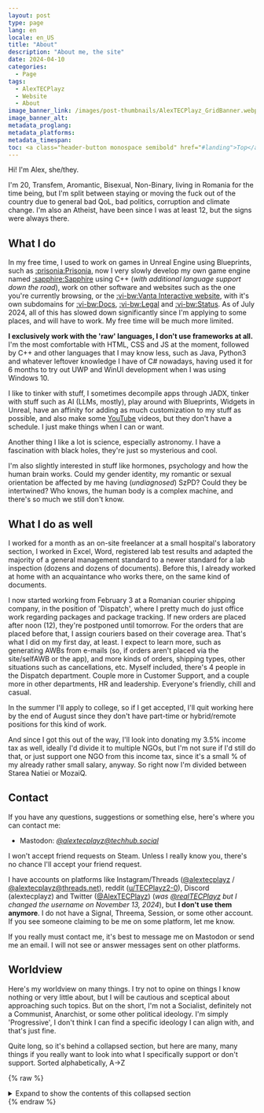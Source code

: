 ```yaml
---
layout: post
type: page
lang: en
locale: en_US
title: "About"
description: "About me, the site"
date: 2024-04-10
categories:
  - Page
tags:
  - AlexTECPlayz
  - Website
  - About
image_banner_link: /images/post-thumbnails/AlexTECPlayz_GridBanner.webp
image_banner_alt:
metadata_proglang:
metadata_platforms:
metadata_timespan:
toc: <a class="header-button monospace semibold" href="#landing">Top</a><br><a class="header-button monospace semibold" href="#what-i-do">What I do</a><br><a class="header-button monospace semibold" href="#what-i-do-as-well">What I do as well</a><br><a class="header-button monospace semibold" href="#contact">Contact</a><br><a class="header-button monospace semibold" href="#worldview">Worldview</a>
---
```


Hi! I'm Alex, she/they.

I'm 20, Transfem, Aromantic, Bisexual, Non-Binary, living in Romania for the time being, but I'm split between staying or moving the fuck out of the country due to general bad QoL, bad politics, corruption and climate change. I'm also an Atheist, have been since I was at least 12, but the signs were always there.

## What I do

In my free time, I used to work on games in Unreal Engine using Blueprints, such as [:prisonia:Prisonia](https://vantainteractive.com/en/games/Prisonia), now I very slowly develop my own game engine named [:sapphire:Sapphire](https://docs.vantainteractive.com/en/sapphire/) using C++ (*with additional language support down the road*), work on other software and websites such as the one you're currently browsing, or the [:vi-bw:Vanta Interactive website](https://vantainteractive.com), with it's own subdomains for [:vi-bw:Docs](https://docs.vantainteractive.com), [:vi-bw:Legal](https://legal.vantainteractive.com) and [:vi-bw:Status](https://status.vantainteractive.com). As of July 2024, all of this has slowed down significantly since I'm applying to some places, and will have to work. My free time will be much more limited.

**I exclusively work with the 'raw' languages, I don't use frameworks at all.** I'm the most comfortable with HTML, CSS and JS at the moment, followed by C++ and other languages that I may know less, such as Java, Python3 and whatever leftover knowledge I have of C# nowadays, having used it for 6 months to try out UWP and WinUI development when I was using Windows 10.

I like to tinker with stuff, I sometimes decompile apps through JADX, tinker with stuff such as AI (LLMs, mostly), play around with Blueprints, Widgets in Unreal, have an affinity for adding as much customization to my stuff as possible, and also make some [YouTube](https://youtube.com/@alextecplaz) videos, but they don't have a schedule. I just make things when I can or want.

Another thing I like a lot is science, especially astronomy. I have a fascination with black holes, they're just so mysterious and cool.

I'm also slightly interested in stuff like hormones, psychology and how the human brain works. Could my gender identity, my romantic or sexual orientation be affected by me having (*undiagnosed*) SzPD? Could they be intertwined? Who knows, the human body is a complex machine, and there's so much we still don't know.

## What I do as well

I worked for a month as an on-site freelancer at a small hospital's laboratory section, I worked in Excel, Word, registered lab test results and adapted the majority of a general management standard to a newer standard for a lab inspection (dozens and dozens of documents). Before this, I already worked at home with an acquaintance who works there, on the same kind of documents.

I now started working from February 3 at a Romanian courier shipping company, in the position of 'Dispatch', where I pretty much do just office work regarding packages and package tracking. If new orders are placed after noon (12), they're postponed until tomorrow. For the orders that are placed before that, I assign couriers based on their coverage area. That's what I did on my first day, at least. I expect to learn more, such as generating AWBs from e-mails (so, if orders aren't placed via the site/selfAWB or the app), and more kinds of orders, shipping types, other situations such as cancellations, etc. Myself included, there's 4 people in the Dispatch department. Couple more in Customer Support, and a couple more in other departments, HR and leadership. Everyone's friendly, chill and casual.

In the summer I'll apply to college, so if I get accepted, I'll quit working here by the end of August since they don't have part-time or hybrid/remote positions for this kind of work.

And since I got this out of the way, I'll look into donating my 3.5% income tax as well, ideally I'd divide it to multiple NGOs, but I'm not sure if I'd still do that, or just support one NGO from this income tax, since it's a small % of my already rather small salary, anyway. So right now I'm divided between Starea Natiei or MozaiQ.

## Contact
If you have any questions, suggestions or something else, here's where you can contact me:
- Mastodon: [*@alextecplayz@techhub.social*](https://techhub.social/@AlexTECPlayz)

I won't accept friend requests on Steam. Unless I really know you, there's no chance I'll accept your friend request.

I have accounts on platforms like Instagram/Threads ([@alextecplayz](https://instagram.com/alextecplayz) / [@alextecplayz@threads.net](https://threads.net/alextecplayz)), reddit ([u/TECPlayz2-0](https://new.reddit.com/user/TECPlayz2-0)), Discord (alextecplayz) and Twitter ([@AlexTECPlayz](https://twitter.com/AlexTECPlayz)) (*was [@realTECPlayz](https://web.archive.org/web/20230320004115/twitter.com/realTECPlayz) but I changed the username on November 13, 2024*), but **I don't use them anymore**. I do not have a Signal, Threema, Session, or some other account. If you see someone claiming to be me on some platform, let me know.

If you really must contact me, it's best to message me on Mastodon or send me an email. I will not see or answer messages sent on other platforms.

## Worldview

Here's my worldview on many things. I try not to opine on things I know nothing or very little about, but I will be cautious and sceptical about approaching such topics. But on the short, I'm not a Socialist, definitely not a Communist, Anarchist, or some other political ideology. I'm simply 'Progressive', I don't think I can find a specific ideology I can align with, and that's just fine.

Quite long, so it's behind a collapsed section, but here are many, many things if you really want to look into what I specifically support or don't support. Sorted alphabetically, A->Z

{% raw %}
<details class="details">
  <summary style="">Expand to show the contents of this collapsed section</summary>
  <table>
    <thead>
      <tr>
        <th><strong>My stance</strong></th>
        <th><strong>Measure, something specific, law, right, etc.</strong></th>
        <th><strong>Description to explain why (optional)</strong></th>
      </tr>
    </thead>
    <tbody>
      <tr>
        <td><strong>IMPARTIAL</strong></td>
        <td>ACAB</td>
        <td>To suggest, or to generalize, that “All Cops are Bastards” sucks fucking ass, and I don’t support this. There are some corrupt cops, and there are some good cops. Not everything’s so black and white.</td>
      </tr>
      <tr>
        <td><strong>AGAINST</strong></td>
        <td>Anarchism, Anarcho-$THING, Anarcho-communism, Stateless societies, anti-statism, liberationism</td>
        <td>Bahahaha! Oh, you’re serious? Bahahaha! Even the most basic, primitive human society has some form of governance similar to a state or government.</td>
      </tr>
      <tr>
        <td><strong>AGAINST</strong></td>
        <td>Authoritarianism</td>
        <td>Never. Under no circumstance is this good. I give some sceptical leeway for ‘benevolent dictators’. They’re still dictators and all, but sometimes I guess you have to take control of a country that’s gone too far off to bring it back to stability.</td>
      </tr>
      <tr>
        <td><strong>IMPARTIAL</strong></td>
        <td>Big companies, corporations, businesses.</td>
        <td>Big companies aren’t <em>inherently</em> bad. Big companies that become monopolies or oligopolies are bad, however.</td>
      </tr>
      <tr>
        <td><strong>FOR</strong></td>
        <td>Capitalism (to an extent)</td>
        <td>Not all parts of capitalism are bad. Is capitalism worse now, especially due to the increased wealth gap between the top % and the rest? Absolutely. But I don't want to tear it all down, I want to surgically remove the bad ideological parts of it, and replace them with more fair alternatives, usually provided by socialism's economic system, or some other, 'third way'.</td>
      </tr>
      <tr>
        <td><strong>AGAINST</strong></td>
        <td>‘Carbon capture’, ‘carbon credits’</td>
        <td>They’re a scam, and ineffective in the grand scale of things. Not to mention it’s GREENWASHING.</td>
      </tr>
      <tr>
        <td><strong>AGAINST</strong></td>
        <td>Cars</td>
        <td>Not a car abolitionist, though. Cars have their utility and own degree of freedom, but we’d have less of them if we had excellent public transport and trains.</td>
      </tr>
      <tr>
        <td><strong>FOR</strong></td>
        <td>CIA, FBI, NSA, intelligence agencies in general</td>
        <td>Fuck yeah, intelligence agencies are cool. Some secret programs need to exist for the sake of national and/or international security. <i class="italic">Oh, but look what $AGENCY did in the 80s, 90s, etc.</i> This isn't BECAUSE of the intelligence agency's existence. It's because some agencies get an ego and start operating way out of their legal limits, and there's no one to hold them accountable for their mistakes.<br><br>An intelligence agency is not inherently bad or evil. They can be massively helpful in exposing and leading to the arrest of organized crime groups, as history has proven time and time again. They can be massively helpful in protecting their country's interests, as is the case for the US, as history has proven time and time again.</td>
      </tr>
      <tr>
        <td><strong>AGAINST</strong></td>
        <td>Communism, Fascism, Nazism, any other ideology</td>
        <td>None of these are good. Fuck off. Shilling for the NK, CCP, URSS or being a tankie is the same.<br><br><strong>On Communism:</strong><br>Communism is the extreme left, so obviously it contains the most radical stuff of the Left. This also comes with extreme violence, just like the extreme right's extreme violence. Marx had some good ideas, some deserved to be thrown in the dumpster. Lenin? HARD NO, the guy was authoritarian. If you're a Leninist, Marxist-Leninist, and especially something else like Stalinist, Ceausist, etc, stay the fuck away. Your ideology is just as reprehensible and as horrific as Fascism and Nazism.</td>
      </tr>
      <tr>
        <td><strong>AGAINST</strong></td>
        <td>Corruption, cronyism, nepotism</td>
        <td>Self-explanatory. I live in Romania, I see this on a daily basis, unfortunately.</td>
      </tr>
      <tr>
        <td><strong>FOR</strong></td>
        <td>Drug decriminalisation (e.g light drugs, marijuana)</td>
        <td>Sure, with the same laws as alcohol and tobacco. 18+, you shouldn’t smoke pot and drive, etc. I don’t support or promote drugs. Weed's not great, especially in high concentration.</td>
      </tr>
      <tr>
        <td><strong>FOR</strong></td>
        <td>FOSS, OSS, Closed-source, Source-available, etc.</td>
        <td>I’m not some hypocrite or some absolutist, however. Both FOSS and closed-source software have their advantages and disadvantages.</td>
      </tr>
      <tr>
        <td><strong>FOR</strong></td>
        <td>Free speech (NOT including Hate Speech)</td>
        <td><em>“Muh freedom to say the n-word, to be racist, nooo!”</em> Free speech good. Hate speech bad. Simple as.</td>
      </tr>
      <tr>
        <td><strong>FOR</strong></td>
        <td>Immigration, reducing overreach of immigration/customs agencies</td>
        <td>Agencies such as the US ICE and DHS have too much power. Lobotomize them, don’t abolish the agencies. General immigration and customs enforcement is needed, but what the ICE does is just way above their pay grade, and their department. Stick to airports and country borders, dipshits.</td>
      </tr>
      <tr>
        <td><strong>FOR</strong></td>
        <td>Increased education, healthcare funding</td>
        <td>Obvious. An educated and healthy population can’t be controlled through psyops, dumb conspiracy theories, radical politics. Percentage of religion and spirituality would also decrease, what a lovely bonus!</td>
      </tr>
      <tr>
        <td><strong>FOR</strong></td>
        <td>Increased state/government transparency</td>
        <td>No questions asked. We can’t keep funding secret projects, literal coups, dictatorships, unjustified wars, etc.</td>
      </tr>
      <tr>
        <td><strong>FOR</strong></td>
        <td>IP, Copyright law, Patents</td>
        <td>With the mention that patents shouldn’t forbid someone from doing the same thing, and IP should expire 10 years after creation, with the owner/creator of the IP being able to renew its IP ownership each 10 years, until they die, or pass of the IP to someone else. 50-70 years after the IP was made, it should enter into public domain, with no way of retraction or renewal.</td>
      </tr>
      <tr>
        <td><strong>IMPARTIAL</strong></td>
        <td>Kinks, kink-shaming</td>
        <td>I don't kink-shame <i>...out loud</i>. Look, I get general kinks, I'm fine with them, but there's a line between stuff that's cool and stuff that's objectionable, if not straight-up reprehensible.<br><br>I'm sorry, but I will instantly block anyone that's into scat, piss, inflation, pooltoys, chastity, farts, vore, fatfur, pregnant sex, urethral play, sounding, macros and micros, blood, needle-play, guro, gore, diapers/ABDL, masochism, and obviously against incest, massive age gaps (e.g. 22 with 60) and anything illegal. Fuck off outta here with this stuff, it's horrible.<br><br>What's worse is the people on *supposedly enlightened* Fedi that share this stuff without using ALT text, tags or just text that contains kink-related words that I can block (*Sometimes they don't even blur the image!*) - which means that occasionally I'll stumble upon some pooltoy, inflation or fatfur photo(s) on my timeline. I'll unfollow and possibly block both accounts involved, in such instances.</td>
      </tr>
      <tr>
        <td><strong>AGAINST</strong></td>
        <td>Mass surveillance (e.g. PRISM, Chat Control, IIS)</td>
        <td>Mass surveillance is an overwhelming no from me.</td>
      </tr>
      <tr>
        <td><strong>FOR</strong></td>
        <td>Measures against climate change</td>
        <td>Climate change is very real, very noticeable, and is here to stay. We need to urgently reduce our CO2 emissions, and remove some of the pollution from the atmosphere. This should have been done YEARS ago, DECADES, even, but the car and oil lobbies were/are too powerful.</td>
      </tr>
      <tr>
        <td><strong>FOR</strong></td>
        <td>Minority rights (LGBTQIA+, natives, etc.)</td>
        <td>Self-explanatory. Everyone is equal.</td>
      </tr>
      <tr>
        <td><strong>AGAINST</strong></td>
        <td>Nationalism, legionarism, etc.</td>
        <td>Yeah. Bad.</td>
      </tr>
      <tr>
        <td><strong>FOR</strong></td>
        <td>Nuclear, fusion, renewable, green energy.</td>
        <td>All-in for all of these. Nuclear is still very much a valid option, until we get very efficient and powerful green energy.</td>
      </tr>
      <tr>
        <td><strong>FOR</strong></td>
        <td>Polyamory</td>
        <td>Might seem strange to some, but yeah, I support polyamory. If it’s all consensual and legal, go for it if that’s your thing. Personally, I <em>could theoretically</em> fit in a poly relationship since I’m Aro, and generally I don’t care if I do a thing or not.</td>
      </tr>
      <tr>
        <td><strong>FOR</strong></td>
        <td>Private property, ownership, Stocks, Private equity</td>
        <td>If living in a world where Socialist principles are somewhat applied, private, cooperative and collective ownership CAN exist.</td>
      </tr>
      <tr>
        <td><strong>AGAINST</strong></td>
        <td>Project 2025</td>
        <td>Strongly opposed to this. It’s literally the new fascist manifesto.</td>
      </tr>
      <tr>
        <td><strong>FOR</strong></td>
        <td>Public healthcare, HRT, puberty blockers access</td>
        <td>Obvious. Privatized healthcare should still exist, but public healthcare should be more than enough for your average educated citizen, as per previous measure(s). HRT &amp; puberty blockers should be 12+, available freely under public healthcare.</td>
      </tr>
      <tr>
        <td><strong>AGAINST</strong></td>
        <td>Radical anticapitalism, or Radical anything</td>
        <td>No, just no. Radical stuff only pushes you towards the extremes, which makes you rather unwilling to hear other people's viewpoints. Is Greta Thunberg's ecologism still ecologism, if it's been radicalized? No. Is radical feminism still feminism? Mmm...no. Radicalization pushes more and more extreme, black and white change. I can't, and won't stand by that.</td>
      </tr>
      <tr>
        <td><strong>IMPARTIAL</strong></td>
        <td>Radicalism (radical vs gradual change)</td>
        <td>I usually prefer gradual change.</td>
      </tr>
      <tr>
        <td><strong>AGAINST</strong></td>
        <td>Refusal to work, work abolitionism, critique of work, anti-work</td>
        <td>Let me guess, you’re a “wage slave”? You don’t like to work? However, I wouldn’t want someone to be forced to work 40+ years of their life just to afford a house or something. I think 10-20 years of work should earn you enough to buy an apartment or a house that can fit a family.</td>
      </tr>
      <tr>
        <td><strong>AGAINST</strong></td>
        <td>Right-wing libertarianism</td>
        <td>Trust me bro, it’ll work this time! If we add $CRYPTO, $NFT, $AI or $BUZZWORD into this, it’ll be the best thing ever! Bahahaha!</td>
      </tr>
      <tr>
        <td><strong>FOR</strong></td>
        <td>Separation of Church and State</td>
        <td>Religion should be private.</td>
      </tr>
      <tr>
        <td><strong>FOR</strong></td>
        <td>Socialism</td>
        <td>I usually stand by socialist ideas, as long as they don’t undermine democracy or a mixed economic model that has the best of both socialism and capitalism. You can have a fair and equitable society even with some capitalism sprinkled in. I, however, am not a Socialist.</td>
      </tr>
      <tr>
        <td><strong>FOR</strong></td>
        <td>Space research, exploration</td>
        <td>All-in on space exploration and research. Black Holes fascinate me. I need to know MORE.</td>
      </tr>
      <tr>
        <td><strong>FOR</strong></td>
        <td>State/Govt. overseeing and somewhat controlling the economy</td>
        <td>In order to prevent inflation, crashes, crises, and crypto bros, stocks, companies abusing the ‘free’ market.</td>
      </tr>
      <tr>
        <td><strong>AGAINST</strong></td>
        <td>Targeted Wars (e.g against Palestinians)</td>
        <td>Self-explanatory. Targeted wars are stupid.</td>
      </tr>
      <tr>
        <td><strong>FOR</strong></td>
        <td>Universal Basic Income (UBI)</td>
        <td>No comment.</td>
      </tr>
      <tr>
        <td><strong>AGAINST</strong></td>
        <td>Unschooling, especially radical unschooling</td>
        <td><strong>Unschooling can be detrimental to your child’s education.</strong> A proper curriculum cannot be replaced by simply giving your child a device and letting them choose what to learn. Some argue against conformity, suggesting that children shouldn’t have to follow classroom norms, especially those with ADHD. However, learning to adapt to societal expectations is essential for functioning in society. While there are exceptions for neurodivergent children, it’s crucial to ensure they receive a structured education, whether through Special Ed Schools or homeschooling with a proper curriculum and qualified teachers, rather than relying on apps or unqualified ‘educators’. Some may claim that real-life experiences, like grocery shopping, can teach valuable skills. However, foundational subjects like math should be taught in a structured environment, building on what they learn in school. <br><br> <strong>Research shows that unschooled children often perform worse than their peers who follow a structured curriculum in key areas like reading, writing, and math.</strong> <a href="https://files.eric.ed.gov/fulltext/EJ1363975.pdf">American Families’ Attitudes to Unschooling - A National Survey</a> <br><br> Studies indicate that unschooling does not consistently provide equitable educational experiences. For instance, Martin-Chang et al. (2011) found that children educated without structured lesson plans performed worse than those in public schools. <br><br> The notion that children shouldn’t learn subjects they dislike, such as math, is misguided. A basic education, including math, language, history, and science, is essential. These subjects cannot be replaced by informal experiences or apps; they should complement formal education. <br><br> Proposing to abolish education systems is a privileged stance. Instead of discarding them, we should work towards reforming and improving these systems for everyone. <br><br> Radical unschooling advocates often misunderstand the role of education. It’s vital to ensure children receive proper instruction, especially in critical developmental periods. If you believe your education system is lacking, advocate for change rather than abandonment. <br><br> <strong>Be cautious of radical unschoolers; their approach may not be in your child’s best interest.</strong> I hope the trend of unschooling fades away in favor of more effective educational practices.</td>
      </tr>
      <tr>
        <td><strong>IMPARTIAL</strong></td>
        <td>Wars (general wars)</td>
        <td>Most wars are unnecessary.</td>
      </tr>
      <tr>
        <td><strong>FOR</strong></td>
        <td>Wealth redistribution</td>
        <td>If a person or company have more than $100m value or assets, increase tax and distribute excess towards programs or departments of the government’s choosing - exception being the Army or intelligence agencies, those shouldn’t be funded from this.</td>
      </tr>
      <tr>
        <td><strong>FOR</strong></td>
        <td>Work Unions</td>
        <td>Work unions are always needed, in any sector, regardless if $EMPLOYER is good or bad, or if $REGIME/$IDEOLOGY supposedly doesn’t need unions.</td>
      </tr>
    </tbody>
  </table>
</details>
{% endraw %}
